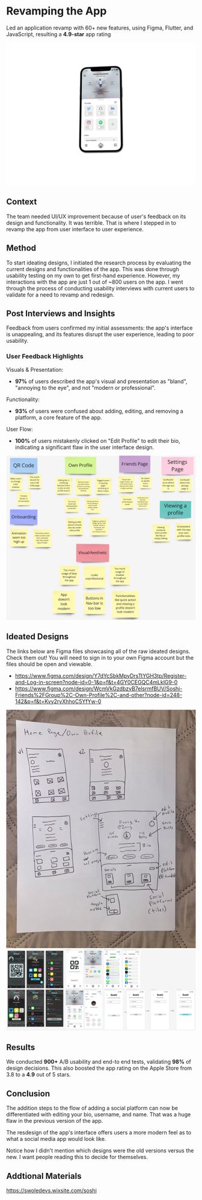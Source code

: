 # Revamping the App 
Led an application revamp with 60+ new features, using Figma, Flutter, and JavaScript, resulting a **4.9-star** app rating

![my images](https://github.com/dvu28/soshi/blob/5a62f7679cb0ed50bdd2646171740e592bcd7f9f/mockrocket-capture%20(2).png)

## Context 
The team needed UI/UX improvement because of user's feedback on its design and functionality. It was terrible. That is where I stepped in to revamp the app from user interface to user experience. 

## Method 
To start ideating designs, I initiated the research process by evaluating the current designs and functionalities of the app. This was done through usability testing on my own to get first-hand experience. However, my interactions with the app are just 1 out of ~800 users on the app. I went through the process of conducting usability interviews with current users to validate for a need to revamp and redesign. 

## Post Interviews and Insights
Feedback from users confirmed my initial assessments: the app's interface is unappealing, and its features disrupt the user experience, leading to poor usability. 

### User Feedback Highlights 

Visuals & Presentation: 

- **97%** of users described the app's visual and presentation as "bland", "annoying to the eye", and not "modern or professional". 

Functionality: 

- **93%** of users were confused about adding, editing, and removing a platform, a core feature of the app. 

User Flow: 

- **100%** of users mistakenly clicked on "Edit Profile" to edit their bio, indicating a significant flaw in the user interface design.
  
![my image](https://github.com/dvu28/soshi/blob/48c11eaea3c73d4820c49abd778711b02b121059/Screenshot%202025-01-03%20021729.png)

## Ideated Designs 
The links below are Figma files showcasing all of the raw ideated designs. Check them out! You will need to sign in to your own Figma account but the files should be open and viewable. 

- https://www.figma.com/design/Y7dYcSbkMpyDrsTtYGH3tp/Register-and-Log-in-screen?node-id=0-1&p=f&t=4GY0CEGQC4mLklG9-0 
- https://www.figma.com/design/WcmVkGzdbzvB7elsrmfBUV/Soshi-Friends%2FGroup%2C-Own-Profile%2C-and-other?node-id=248-142&p=f&t=Kvy2rvXhhoC5YfYw-0

![my image](https://github.com/dvu28/soshi/blob/f3ad77881622e4ca4e33cd8bab5fdf6d1b204db9/IMG_1528%202.png)
![my image](https://github.com/dvu28/soshi/blob/dbcb3b4b3311a006569785815ca3f2c6a967c135/Screenshot%202025-01-03%20030934.png)

## Results
We conducted **900+** A/B usability and end-to end tests, validating **98%** of design decisions. This also boosted the app rating on the Apple Store from 3.8 to a **4.9** out of 5 stars.

## Conclusion
The addition steps to the flow of adding a social platform can now be differentiated with editing your bio, username, and name. That was a huge flaw in the previous version of the app.

The resdesign of the app's interface offers users a more modern feel as to what a social media app would look like. 

Notice how I didn't mention which designs were the old versions versus the new. I want people reading this to decide for themselves. 

## Addtional Materials
https://swoledevs.wixsite.com/soshi
